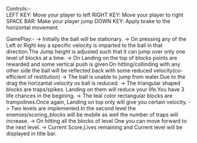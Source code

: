 Controls:-	
	LEFT KEY: 	Move your player to left
	RIGHT KEY: 	Move your player to right
	SPACE BAR:	Make your player jump
	DOWN KEY:	Apply brake to the horizontal movement.

GamePlay:-
->	Initially the ball will be stationary.
->	On pressing any of the Left or Right key a specific velocity is imparted to the ball in that direction.The Jump height is adjusted such that it can jump
	over only one level of blocks at a time.
->	On Landing on the top of blocks points are rewarded and some vertical push is given.On hitting/collinding with any other side the ball will be reflected back
	with some reduced velocity(co-efficient of restitution)
->	The ball is unable to jump from water.Due to the drag the horizantal velocity os ball is reduced.
->	The triangular shaped blocks are traps/spikes. Landing on them will reduce your life.You have 3 life chances in the begining.
->	The teal color rectangular blocks are trampolines.Once again, Landing on top only will give you certain velocity.
->	Two levels are implemented.In the second level the enemies/scoring_blocks will be mobile as well the number of traps will increase.
->	On hitting all the blocks of level One you can move forward to the next level.
->	Current Score,Lives remaining and Current level will be displayed in title bar.
